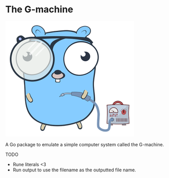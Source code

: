 # The G-machine

![](img/soldering.png)

A Go package to emulate a simple computer system called the G-machine.

TODO

- Rune literals <3
- Run output to use the filename as the outputted file name.
